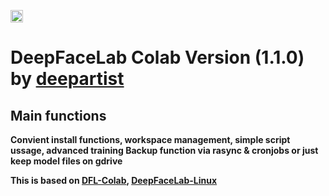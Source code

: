 <cetenr><a href="https://colab.research.google.com/github/deepartist/DeepFaceLab_Colab/blob/main/DeepFaceLab_simple_deepartist.ai_AT_gmail.com.ipynb"><img src="https://colab.research.google.com/assets/colab-badge.svg" height=20></a></center> 

# DeepFaceLab Colab Version (1.1.0) by <a href="mailto:deepartist.ai@gmail.com">deepartist</a>
## Main functions
<b>Convient install functions, workspace management, simple script ussage, advanced training  <b>
<b>Backup function via rasync & cronjobs or just keep model files on gdrive <b>

This is based on [DFL-Colab](https://github.com/chervonij/DFL-Colab), [DeepFaceLab-Linux](https://github.com/nagadit/DeepFaceLab_Linux)
